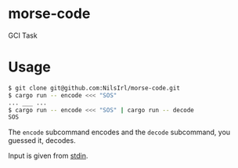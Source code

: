 # morse-code
GCI Task

# Usage

```bash
$ git clone git@github.com:NilsIrl/morse-code.git
$ cargo run -- encode <<< "SOS"
... ___ ...
$ cargo run -- encode <<< "SOS" | cargo run -- decode
SOS
```

The `encode` subcommand encodes and the `decode` subcommand, you guessed it,
decodes.

Input is given from
[stdin](https://en.wikipedia.org/wiki/Standard_streams#Standard_input_(stdin)).

